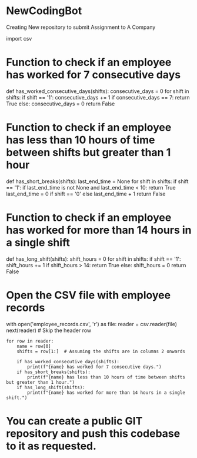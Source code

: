 # NewCodingBot
Creating New repository to submit Assignment to A Company

import csv

# Function to check if an employee has worked for 7 consecutive days
def has_worked_consecutive_days(shifts):
    consecutive_days = 0
    for shift in shifts:
        if shift == '1':
            consecutive_days += 1
            if consecutive_days == 7:
                return True
        else:
            consecutive_days = 0
    return False

# Function to check if an employee has less than 10 hours of time between shifts but greater than 1 hour
def has_short_breaks(shifts):
    last_end_time = None
    for shift in shifts:
        if shift == '1':
            if last_end_time is not None and last_end_time < 10:
                return True
        last_end_time = 0 if shift == '0' else last_end_time + 1
    return False

# Function to check if an employee has worked for more than 14 hours in a single shift
def has_long_shift(shifts):
    shift_hours = 0
    for shift in shifts:
        if shift == '1':
            shift_hours += 1
            if shift_hours > 14:
                return True
        else:
            shift_hours = 0
    return False

# Open the CSV file with employee records
with open('employee_records.csv', 'r') as file:
    reader = csv.reader(file)
    next(reader)  # Skip the header row
    
    for row in reader:
        name = row[0]
        shifts = row[1:]  # Assuming the shifts are in columns 2 onwards
        
        if has_worked_consecutive_days(shifts):
            print(f"{name} has worked for 7 consecutive days.")
        if has_short_breaks(shifts):
            print(f"{name} has less than 10 hours of time between shifts but greater than 1 hour.")
        if has_long_shift(shifts):
            print(f"{name} has worked for more than 14 hours in a single shift.")

# You can create a public GIT repository and push this codebase to it as requested.
